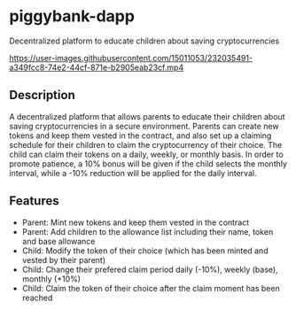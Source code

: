 # piggybank-dapp
Decentralized platform to educate children about saving cryptocurrencies




https://user-images.githubusercontent.com/15011053/232035491-a349fcc8-74e2-44cf-871e-b2905eab23cf.mp4



## Description
A decentralized platform that allows parents to educate their children
about saving cryptocurrencies in a secure environment. Parents can create new tokens and keep them vested in the contract, and also 
set up a claiming schedule for their children to claim the cryptocurrency of their choice. The child can claim their tokens on a
daily, weekly, or monthly basis. In order to promote patience, a 10% bonus will be given if the child selects the monthly interval,
while a -10% reduction will be applied for the daily interval.

## Features
- Parent: Mint new tokens and keep them vested in the contract
- Parent: Add children to the allowance list including their name, token and base allowance
- Child: Modify the token of their choice (which has been minted and vested by their parent)
- Child: Change their prefered claim period daily (-10%), weekly (base), monthly (+10%)
- Child: Claim the token of their choice after the claim moment has been reached
